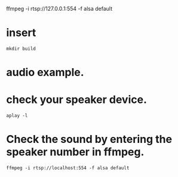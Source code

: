 ffmpeg -i rtsp://127.0.0.1:554 -f alsa default
# insert 
    mkdir build

# audio example.
# check your speaker device.
    aplay -l
# Check the sound by entering the speaker number in ffmpeg.
    ffmpeg -i rtsp://localhost:554 -f alsa default
